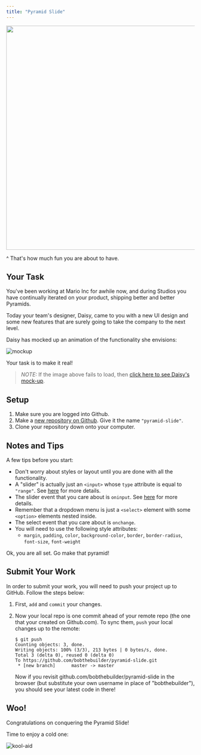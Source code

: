 ```yaml
---
title: "Pyramid Slide"
---
```


<img width="600px" src="https://www.carnival.com/~/media/Images/PreSales/Excursions/Ports_M-Q/NAS/424042/Pictures/atlantis-dolphin-cay-deep-water-swim-and-aquaventure-nassau-the-bahamas-13.jpg"/>

^ That's how much fun you are about to have.

## Your Task

You've been working at Mario Inc for awhile now, and during Studios you have continually iterated on your product, shipping better and better Pyramids.

Today your team's designer, Daisy, came to you with a new UI design and some new features that are surely going to take the company to the next level.

Daisy has mocked up an animation of the functionality she envisions:

<!-- <img style="width:800px" src="http://g.recordit.co/QBknlRbuSe.gif"/> -->
![mockup](http://g.recordit.co/QBknlRbuSe.gif)

Your task is to make it real!

> *NOTE:* If the image above fails to load, then [click here to see Daisy's mock-up][daisy-mockup].


## Setup

1. Make sure you are logged into Github.
2. Make a [new repository on Github][new-repo]. Give it the name `"pyramid-slide"`.
3. Clone your repository down onto your computer.

## Notes and Tips

A few tips before you start:

- Don't worry about styles or layout until you are done with all the functionality.
- A "slider" is actually just an `<input>` whose `type` attribute is equal to `"range"`. See [here][input-range] for more details.
- The slider event that you care about is `oninput`. See [here][oninput] for more details.
- Remember that a dropdown menu is just a `<select>` element with some `<option>` elements nested inside.
- The select event that you care about is `onchange`.
- You will need to use the following style attributes:
    - `margin`, `padding`, `color`, `background-color`, `border`, `border-radius`, `font-size`, `font-weight`

Ok, you are all set. Go make that pyramid!

## Submit Your Work

In order to submit your work, you will need to push your project up to GitHub. Follow the steps below:

1. First, `add` and `commit` your changes.
2. Now your local repo is one commit ahead of your remote repo (the one that your created on Github.com). To sync them, `push` your local changes up to the remote:

    ```nohighlight
    $ git push
    Counting objects: 3, done.
    Writing objects: 100% (3/3), 213 bytes | 0 bytes/s, done.
    Total 3 (delta 0), reused 0 (delta 0)
    To https://github.com/bobthebuilder/pyramid-slide.git
     * [new branch]      master -> master
    ```

    Now if you revisit github.com/bobthebuilder/pyramid-slide in the browser (but substitute your own username in place of "bobthebuilder"), you should see your latest code in there!

## Woo!

Congratulations on conquering the Pyramid Slide!

Time to enjoy a cold one:

![kool-aid](http://i.imgur.com/pmC3Kch.gif)




[new-repo]: https://github.com/new

[dolphin-cay]: https://www.carnival.com/~/media/Images/PreSales/Excursions/Ports_M-Q/NAS/424042/Pictures/atlantis-dolphin-cay-deep-water-swim-and-aquaventure-nassau-the-bahamas-13.jpg

[daisy-mockup]: http://recordit.co/QBknlRbuSe

[getting-started]: http://education.launchcode.org/web-fundamentals/assignments/getting-started/

[input-range]: http://www.w3schools.com/html/html_form_input_types.asp

[oninput]: http://www.w3schools.com/jsref/event_oninput.asp

